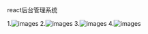 react后台管理系统

1.![images](D:\study\workspace\react-project\react\imges\品类管理.jpg)
2.![images](D:\study\workspace\react-project\react\imges\品类管理.jpg)
3.![images](D:\study\workspace\react-project\react\imges\品类管理.jpg)
4.![images](D:\study\workspace\react-project\react\imges\品类管理.jpg)
